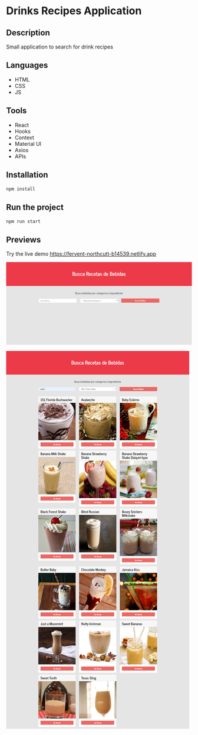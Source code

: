 <h1>Drinks Recipes Application</h1>
<h2>Description</h2>
<p>Small application to search for drink recipes</p>
<h2>Languages</h2>
<ul>
  <li>HTML</li>
  <li>CSS</li>
  <li>JS</li>
</ul>
<h2>Tools</h2>
<ul>
  <li>React</li>
  <li>Hooks</li>
  <li>Context</li>
  <li>Material UI</li>
  <li>Axios</li>
  <li>APIs</li>
</ul>
<h2>Installation</h2>

```
npm install
```

<h2>Run the project</h2>

```
npm run start
```
<h2>Previews</h2>

Try the live demo https://fervent-northcutt-b14539.netlify.app

![](preview/preview.png)

![](preview/preview2.png)
